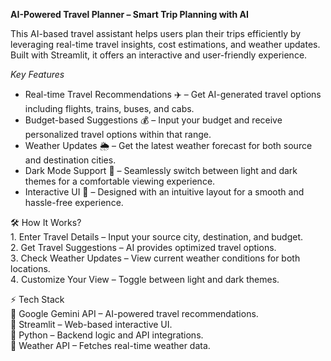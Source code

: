 **AI-Powered Travel Planner – Smart Trip Planning with AI**

This AI-based travel assistant helps users plan their trips efficiently by leveraging real-time travel insights, cost estimations, and weather updates. Built with Streamlit, it offers an interactive and user-friendly experience.

_Key Features_
- Real-time Travel Recommendations ✈️ – Get AI-generated travel options including flights, trains, buses, and cabs.
- Budget-based Suggestions 💰 – Input your budget and receive personalized travel options within that range.
- Weather Updates 🌦️ – Get the latest weather forecast for both source and destination cities.
- Dark Mode Support 🌙 – Seamlessly switch between light and dark themes for a comfortable viewing experience.
- Interactive UI 🎨 – Designed with an intuitive layout for a smooth and hassle-free experience.

🛠️ How It Works?    
1️. Enter Travel Details – Input your source city, destination, and budget.    
2️. Get Travel Suggestions – AI provides optimized travel options.    
3️. Check Weather Updates – View current weather conditions for both locations.    
4️. Customize Your View – Toggle between light and dark themes.    

⚡ Tech Stack    
🔹 Google Gemini API – AI-powered travel recommendations.    
🔹 Streamlit – Web-based interactive UI.    
🔹 Python – Backend logic and API integrations.    
🔹 Weather API – Fetches real-time weather data.    
